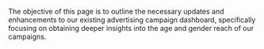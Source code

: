 The objective of this page is to outline the necessary updates and enhancements to our existing advertising campaign dashboard, specifically focusing on obtaining deeper insights into the age and gender reach of our campaigns.
